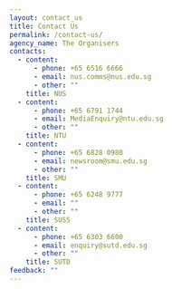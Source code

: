 ```yaml
---
layout: contact_us
title: Contact Us
permalink: /contact-us/
agency_name: The Organisers
contacts:
  - content:
      - phone: +65 6516 6666
      - email: nus.comms@nus.edu.sg
      - other: ""
    title: NUS
  - content:
      - phone: +65 6791 1744
      - email: MediaEnquiry@ntu.edu.sg
      - other: ""
    title: NTU
  - content:
      - phone: +65 6828 0980
      - email: newsroom@smu.edu.sg
      - other: ""
    title: SMU
  - content:
      - phone: +65 6248 9777
      - email: ""
      - other: ""
    title: SUSS
  - content:
      - phone: +65 6303 6600
      - email: enquiry@sutd.edu.sg
      - other: ""
    title: SUTD
feedback: ""
---
```

